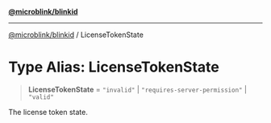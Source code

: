 [**@microblink/blinkid**](../README.md)

***

[@microblink/blinkid](../README.md) / LicenseTokenState

# Type Alias: LicenseTokenState

> **LicenseTokenState** = `"invalid"` \| `"requires-server-permission"` \| `"valid"`

The license token state.
